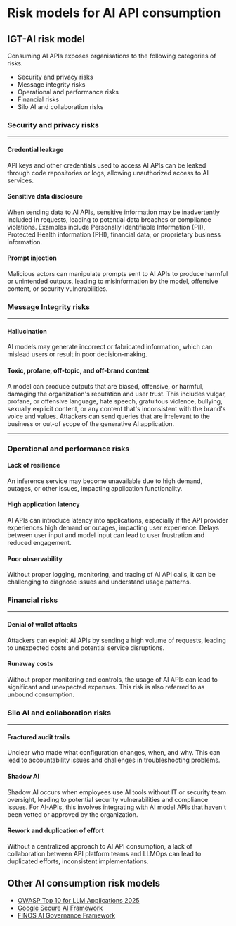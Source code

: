 
# Risk models for AI API consumption

<!-- vale Microsoft.Headings = NO -->
## IGT-AI risk model
<!-- vale Microsoft.Headings = YES -->

Consuming AI APIs exposes organisations to the following categories of risks.

- Security and privacy risks
- Message integrity  risks
- Operational and performance risks
- Financial risks
- Silo AI and collaboration risks

### Security and privacy risks

---

#### Credential leakage

API keys and other credentials used to access AI APIs can be leaked through
 code repositories or logs, allowing unauthorized access
 to AI services.

#### Sensitive data disclosure

When sending data to AI APIs, sensitive information may be inadvertently
 included in requests, leading to potential data breaches or compliance
 violations. Examples include Personally Identifiable Information (PII),
 Protected Health information (PHI), financial data, or proprietary business
 information.

#### Prompt injection

Malicious actors can manipulate prompts sent to AI APIs to produce harmful or
 unintended outputs, leading to misinformation by the model, offensive content,
 or security vulnerabilities.

### Message Integrity  risks

---

#### Hallucination

AI models may generate incorrect or fabricated information, which can mislead
 users or result in poor decision-making.

#### Toxic, profane, off-topic, and off-brand content

A model can produce outputs that are biased, offensive, or harmful, damaging the
 organization's reputation and user trust. This includes vulgar, profane, or
 offensive language, hate speech, gratuitous violence, bullying, sexually
 explicit content, or any content that's inconsistent with the brand's voice
 and values. Attackers can send queries that are irrelevant to the business
or out-of scope of the generative AI application.

---

### Operational and performance risks

#### Lack of resilience

An inference service may become unavailable due to high demand, outages, or
 other issues, impacting application functionality.

#### High application latency

AI APIs can introduce latency into applications, especially if the API
provider experiences high demand or outages, impacting user experience. Delays
between user input and model input can lead to user frustration and reduced
engagement.

#### Poor observability

Without proper logging, monitoring, and tracing of AI API calls, it can be
challenging to diagnose issues and understand usage patterns.

### Financial risks

---

#### Denial of wallet attacks

Attackers can exploit AI APIs by sending a high volume of requests, leading to
 unexpected costs and potential service disruptions.

#### Runaway costs

Without proper monitoring and controls, the usage of AI APIs can lead to
 significant and unexpected expenses. This risk is also referred to as unbound consumption.

### Silo AI and collaboration risks

---

#### Fractured audit trails

Unclear who made what configuration changes, when, and why. This can lead to
accountability issues and challenges in troubleshooting problems.

#### Shadow AI

Shadow AI occurs when employees use AI tools without IT or security team oversight,
 leading to potential security vulnerabilities and compliance issues. For AI-APIs,
 this involves integrating with AI model APIs that haven't been vetted or
 approved by the organization.

#### Rework and duplication of effort

Without a centralized approach to AI API consumption, a lack of collaboration
between API platform teams and LLMOps can lead to duplicated efforts,
inconsistent implementations.

## Other AI consumption risk models

- [OWASP Top 10 for LLM Applications 2025](https://genai.owasp.org/llm-top-10/)
- [Google Secure AI Framework](https://saif.google/secure-ai-framework/risks)
- [FINOS AI Governance Framework](https://air-governance-framework.finos.org/)
